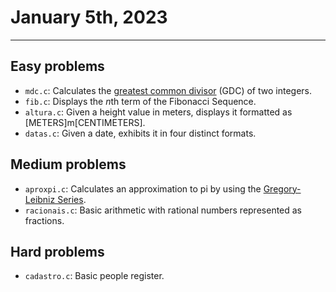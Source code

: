 # January 5th, 2023

---

## Easy problems

- `mdc.c`: Calculates the [greatest common divisor](https://en.wikipedia.org/wiki/Greatest_common_divisor) (GDC) of two integers.
- `fib.c`: Displays the *n*th term of the Fibonacci Sequence.
- `altura.c`: Given a height value in meters, displays it formatted as [METERS]m[CENTIMETERS].
- `datas.c`: Given a date, exhibits it in four distinct formats.

## Medium problems

- `aproxpi.c`: Calculates an approximation to pi by using the [Gregory-Leibniz Series](https://crypto.stanford.edu/pbc/notes/pi/glseries.html).
- `racionais.c`: Basic arithmetic with rational numbers represented as fractions.

## Hard problems

- `cadastro.c`: Basic people register.
